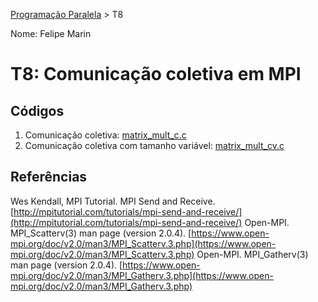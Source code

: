[Programação Paralela](https://github.com/Felipe-Marin/elc139-2018a) > T8

Nome: Felipe Marin

# T8: Comunicação coletiva em MPI

## Códigos

1. Comunicação coletiva: [matrix_mult_c.c](./matrix_mult_c.c)  
2. Comunicação coletiva com tamanho variável: [matrix_mult_cv.c](./matrix_mult_cv.c)

## Referências
Wes Kendall, MPI Tutorial. MPI Send and Receive. [http://mpitutorial.com/tutorials/mpi-send-and-receive/](http://mpitutorial.com/tutorials/mpi-send-and-receive/) 
Open-MPI. MPI_Scatterv(3) man page (version 2.0.4). [https://www.open-mpi.org/doc/v2.0/man3/MPI_Scatterv.3.php](https://www.open-mpi.org/doc/v2.0/man3/MPI_Scatterv.3.php)
Open-MPI. MPI_Gatherv(3) man page (version 2.0.4). [https://www.open-mpi.org/doc/v2.0/man3/MPI_Gatherv.3.php](https://www.open-mpi.org/doc/v2.0/man3/MPI_Gatherv.3.php)